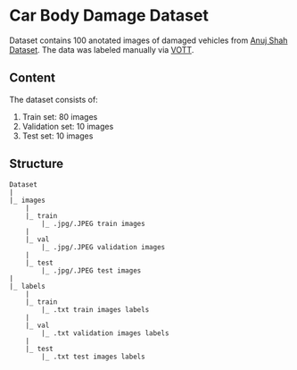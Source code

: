 # Car Body Damage Dataset 
Dataset contains 100 anotated images of damaged vehicles from [Anuj Shah Dataset](https://www.kaggle.com/datasets/anujms/car-damage-detection).
The data was labeled manually via [VOTT](https://vott.z22.web.core.windows.net).

## Content
The dataset consists of:
  1. Train set: 80 images
  2. Validation set: 10 images
  3. Test set: 10 images

## Structure
```
Dataset
|
|_ images
    |
    |_ train 
        |_ .jpg/.JPEG train images
    |
    |_ val 
        |_ .jpg/.JPEG validation images
    |
    |_ test 
        |_ .jpg/.JPEG test images
|
|_ labels
    |
    |_ train 
        |_ .txt train images labels
    |
    |_ val 
        |_ .txt validation images labels
    |
    |_ test 
        |_ .txt test images labels
```    
        
